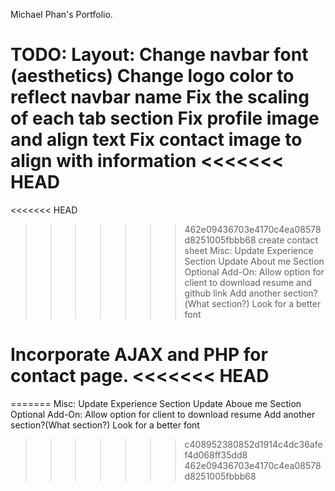 Michael Phan's Portfolio.

TODO:
 Layout:
  Change navbar font (aesthetics)
  Change logo color to reflect navbar name
  Fix the scaling of each tab section
  Fix profile image and align text
  Fix contact image to align with information
<<<<<<< HEAD
=======
<<<<<<< HEAD
>>>>>>> 462e09436703e4170c4ea08578d8251005fbbb68
	create contact sheet
 Misc:
  Update Experience Section
  Update About me Section
 Optional Add-On:
  Allow option for client to download resume and github link
  Add another section?(What section?)
  Look for a better font

Incorporate AJAX and PHP for contact page.
<<<<<<< HEAD
=======
=======
 Misc:
  Update Experience Section
  Update Aboue me Section
 Optional Add-On:
  Allow option for client to download resume
  Add another section?(What section?)
  Look for a better font
  
  
  
 	
>>>>>>> c408952380852d1914c4dc36afef4d068ff35dd8
>>>>>>> 462e09436703e4170c4ea08578d8251005fbbb68
